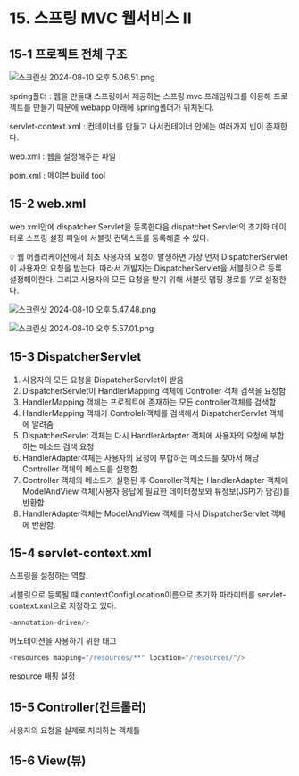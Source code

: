 # 15. 스프링 MVC 웹서비스 II

## 15-1 프로젝트 전체 구조

![스크린샷 2024-08-10 오후 5.06.51.png](15%20%E1%84%89%E1%85%B3%E1%84%91%E1%85%B3%E1%84%85%E1%85%B5%E1%86%BC%20MVC%20%E1%84%8B%E1%85%B0%E1%86%B8%E1%84%89%E1%85%A5%E1%84%87%E1%85%B5%E1%84%89%E1%85%B3%20II%2056895d0c93ff49c5a95b4dd29a0e7900/%25E1%2584%2589%25E1%2585%25B3%25E1%2584%258F%25E1%2585%25B3%25E1%2584%2585%25E1%2585%25B5%25E1%2586%25AB%25E1%2584%2589%25E1%2585%25A3%25E1%2586%25BA_2024-08-10_%25E1%2584%258B%25E1%2585%25A9%25E1%2584%2592%25E1%2585%25AE_5.06.51.png)

spring폴더 : 웹을 만들떄 스프링에서 제공하는 스프링 mvc 프레임워크를 이용해 프로젝트를 만들기 때문에 webapp 아래에 spring폴더가 위치된다.

servlet-context.xml : 컨테이너를 만들고 나서컨테이너 안에는 여러가지 빈이 존재한다.

web.xml : 웹을 설정해주는 파일

pom.xml : 메이븐 build tool

## 15-2 web.xml

web.xml안에 dispatcher Servlet을 등록한다음 dispatchet Servlet의 초기화 데이터로 스프링 설정 파일에 서블릿 컨텍스트를 등록해줄 수 있다.

<aside>
💡 웹 어플리케이션에서 최초 사용자의 요청이 발생하면 가장 먼저 DispatcherServlet이 사용자의 요청을 받는다.
따라서 개발자는 DispatcherServlet을 서블릿으로 등록 설정해야한다.
그리고 사용자의 모든 요청을 받기 위해 서블릿 맵핑 경로를 ‘/’로 설정한다.

</aside>

![스크린샷 2024-08-10 오후 5.47.48.png](15%20%E1%84%89%E1%85%B3%E1%84%91%E1%85%B3%E1%84%85%E1%85%B5%E1%86%BC%20MVC%20%E1%84%8B%E1%85%B0%E1%86%B8%E1%84%89%E1%85%A5%E1%84%87%E1%85%B5%E1%84%89%E1%85%B3%20II%2056895d0c93ff49c5a95b4dd29a0e7900/%25E1%2584%2589%25E1%2585%25B3%25E1%2584%258F%25E1%2585%25B3%25E1%2584%2585%25E1%2585%25B5%25E1%2586%25AB%25E1%2584%2589%25E1%2585%25A3%25E1%2586%25BA_2024-08-10_%25E1%2584%258B%25E1%2585%25A9%25E1%2584%2592%25E1%2585%25AE_5.47.48.png)

![스크린샷 2024-08-10 오후 5.57.01.png](15%20%E1%84%89%E1%85%B3%E1%84%91%E1%85%B3%E1%84%85%E1%85%B5%E1%86%BC%20MVC%20%E1%84%8B%E1%85%B0%E1%86%B8%E1%84%89%E1%85%A5%E1%84%87%E1%85%B5%E1%84%89%E1%85%B3%20II%2056895d0c93ff49c5a95b4dd29a0e7900/%25E1%2584%2589%25E1%2585%25B3%25E1%2584%258F%25E1%2585%25B3%25E1%2584%2585%25E1%2585%25B5%25E1%2586%25AB%25E1%2584%2589%25E1%2585%25A3%25E1%2586%25BA_2024-08-10_%25E1%2584%258B%25E1%2585%25A9%25E1%2584%2592%25E1%2585%25AE_5.57.01.png)

## 15-3 DispatcherServlet

1. 사용자의 모든 요청을 DispatcherServlet이 받음 
2. DispatcherServlet이 HandlerMapping 객체에 Controller 객체 검색을 요청함
3. HandlerMapping 객체는 프로젝트에 존재하는 모든 controller객체를 검색함
4. HandlerMapping 객체가 Controlelr객체를 검색해서 DispatcherServlet 객체에 알려줌
5. DispatcherServlet 객체는 다시 HandlerAdapter 객체에 사용자의 요청에 부합하는 메소드 검색 요청
6. HandlerAdapter객체는 사용자의 요청에 부합하는 메소드를 찾아서 해당 Controller 객체의 메소드를 실행함. 
7. Controller 객체의 메소드가 실행된 후 Conroller객체는 HandlerAdapter 객체에 ModelAndView 객체(사용자 응답에 필요한 데이터정보와 뷰정보(JSP)가 담김)를 반환함
8. HandlerAdapter객체는 ModelAndView 객체를 다시 DispatcherServlet 객체에 반환함.

## 15-4 servlet-context.xml

스프링을 설정하는 역할.

서블릿으로 등록될 떄 contextConfigLocation이름으로 초기화 파라미터를 servlet-context.xml으로 지정하고 있다.

```python
<annotation-driven/>
```

어노테이션을 사용하기 위한 태그

```python
<resources mapping="/resources/**" location="/resources/"/>
```

resource 매핑 설정

## 15-5 Controller(컨트롤러)

사용자의 요청을 실제로 처리하는 객체틀

## 15-6 View(뷰)